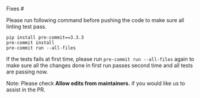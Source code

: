 Fixes #

Please run following command before pushing the code to make sure all linting test pass.

```
pip install pre-commit==3.3.3
pre-commit install
pre-commit run --all-files
```

If the tests fails at first time, please run `pre-commit run --all-files` again to make sure all the changes done in first run passes second time and all tests are passing now.

Note: Please check **Allow edits from maintainers.** if you would like us to assist in the PR.
